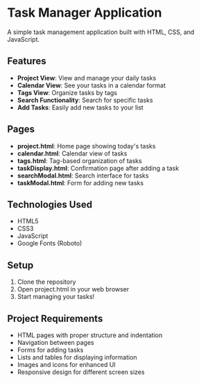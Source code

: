 # Task Manager Application

A simple task management application built with HTML, CSS, and JavaScript.

## Features

- **Project View**: View and manage your daily tasks
- **Calendar View**: See your tasks in a calendar format
- **Tags View**: Organize tasks by tags
- **Search Functionality**: Search for specific tasks
- **Add Tasks**: Easily add new tasks to your list

## Pages

- **project.html**: Home page showing today's tasks
- **calendar.html**: Calendar view of tasks
- **tags.html**: Tag-based organization of tasks
- **taskDisplay.html**: Confirmation page after adding a task
- **searchModal.html**: Search interface for tasks
- **taskModal.html**: Form for adding new tasks

## Technologies Used

- HTML5
- CSS3
- JavaScript
- Google Fonts (Roboto)

## Setup

1. Clone the repository
2. Open project.html in your web browser
3. Start managing your tasks!

## Project Requirements

- HTML pages with proper structure and indentation
- Navigation between pages
- Forms for adding tasks
- Lists and tables for displaying information
- Images and icons for enhanced UI
- Responsive design for different screen sizes
